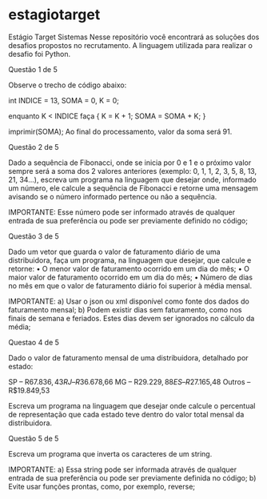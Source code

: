 # estagiotarget
Estágio Target Sistemas
Nesse repositório você encontrará as soluções dos desafios propostos no recrutamento. A linguagem utilizada para realizar o desafio foi Python.

Questão 1 de 5

Observe o trecho de código abaixo:

int INDICE = 13, SOMA = 0, K = 0;

enquanto K < INDICE faça
{
	K = K + 1;
	SOMA = SOMA + K;
}

imprimir(SOMA);
Ao final do processamento, valor da soma será 91.

Questão 2 de 5

Dado a sequência de Fibonacci, onde se inicia por 0 e 1 e o próximo valor sempre será a soma dos 2 valores anteriores (exemplo: 0, 1, 1, 2, 3, 5, 8, 13, 21, 34...), escreva um programa na linguagem que desejar onde, informado um número, ele calcule a sequência de Fibonacci e retorne uma mensagem avisando se o número informado pertence ou não a sequência.

IMPORTANTE: Esse número pode ser informado através de qualquer entrada de sua preferência ou pode ser previamente definido no código;

Questão 3 de 5 

Dado um vetor que guarda o valor de faturamento diário de uma distribuidora, faça um programa, na linguagem que desejar, que calcule e retorne: • O menor valor de faturamento ocorrido em um dia do mês; • O maior valor de faturamento ocorrido em um dia do mês; • Número de dias no mês em que o valor de faturamento diário foi superior à média mensal.

IMPORTANTE: a) Usar o json ou xml disponível como fonte dos dados do faturamento mensal; b) Podem existir dias sem faturamento, como nos finais de semana e feriados. Estes dias devem ser ignorados no cálculo da média;

Questao 4 de 5 

Dado o valor de faturamento mensal de uma distribuidora, detalhado por estado:

SP – R$67.836,43 RJ – R$36.678,66 MG – R$29.229,88 ES – R$27.165,48 Outros – R$19.849,53

Escreva um programa na linguagem que desejar onde calcule o percentual de representação que cada estado teve dentro do valor total mensal da distribuidora.

Questão 5 de 5 

Escreva um programa que inverta os caracteres de um string.

IMPORTANTE: a) Essa string pode ser informada através de qualquer entrada de sua preferência ou pode ser previamente definida no código; b) Evite usar funções prontas, como, por exemplo, reverse;
